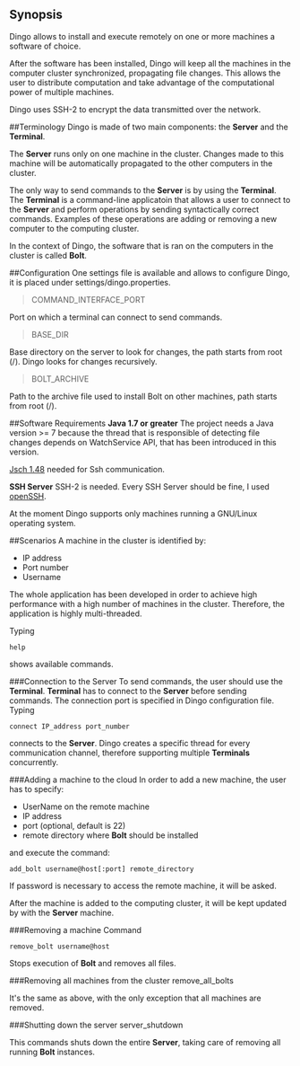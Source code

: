 ## Synopsis
Dingo allows to install and execute remotely on one or more machines a software of choice. 

After the software has been installed, Dingo will keep all the machines in the computer cluster synchronized, propagating file changes.
This allows the user to distribute computation and take advantage of the computational power of multiple machines. 

Dingo uses SSH-2 to encrypt the data transmitted over the network.

##Terminology
Dingo is made of two main components: the **Server** and the **Terminal**.

The **Server** runs only on one machine in the cluster. Changes made to this machine will be automatically propagated to the other computers in the cluster. 

The only way to send commands to the **Server** is by using the **Terminal**. The **Terminal** is a command-line applicatoin that allows a user to connect to the **Server** and perform operations by sending syntactically correct commands.
Examples of these operations are adding or removing a new computer to the computing cluster. 

In the context of Dingo, the software that is ran on the computers in the cluster is called **Bolt**.

##Configuration
One settings file is available and allows to configure Dingo, it is placed under settings/dingo.properties.

> COMMAND_INTERFACE_PORT

Port on which a terminal can connect to send commands.

> BASE_DIR

Base directory on the server to look for changes, the path starts from root (/). Dingo looks for changes recursively.

> BOLT_ARCHIVE

Path to the archive file used to install Bolt on other machines, path starts from root (/).

##Software Requirements
**Java 1.7 or greater** The project needs a Java version >= 7 because the thread that is responsible of detecting file changes depends on WatchService API, that has been introduced in this version.

[Jsch 1.48](http://www.jcraft.com/jsch/) needed for Ssh communication.

**SSH Server** SSH-2 is needed. Every SSH Server should be fine, I used [openSSH](http://www.openssh.com/).

At the moment Dingo supports only machines running a GNU/Linux operating system.

##Scenarios
A machine in the cluster is identified by:
- IP address
- Port number
- Username

The whole application has been developed in order to achieve high performance with a high number of machines in the cluster. 
Therefore, the application is highly multi-threaded.

Typing

    help 
shows available commands.

###Connection to the Server
To send commands, the user should use the **Terminal**. **Terminal** has to connect to the **Server** before sending commands. 
The connection port is specified in Dingo configuration file. Typing

    connect IP_address port_number

connects to the **Server**. Dingo creates a specific thread for every communication channel, therefore supporting multiple **Terminals** concurrently. 

###Adding a machine to the cloud
In order to add a new machine, the user has to specify:
- UserName on the remote machine
- IP address
- port (optional, default is 22)
- remote directory where **Bolt** should be installed

and execute the command:

    add_bolt username@host[:port] remote_directory

If password is necessary to access the remote machine, it will be asked.

After the machine is added to the computing cluster, it will be kept updated by with the **Server** machine.

###Removing a machine
Command

    remove_bolt username@host

Stops execution of **Bolt** and removes all files.

###Removing all machines from the cluster
    remove_all_bolts

It's the same as above, with the only exception that all machines are removed.

###Shutting down the server
    server_shutdown

This commands shuts down the entire **Server**, taking care of removing all running **Bolt** instances.